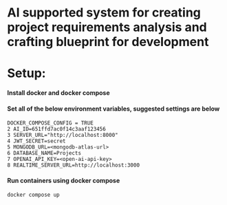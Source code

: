 # AI supported system for creating project requirements analysis and crafting blueprint for development

# Setup:
#### Install docker and docker compose

#### Set all of the below environment variables, suggested settings are below
```
DOCKER_COMPOSE_CONFIG = TRUE
2 AI_ID=651ffd7ac0f14c3aaf123456
3 SERVER_URL="http://localhost:8000"
4 JWT_SECRET=secret
5 MONGODB_URL=<mongodb-atlas-url>
6 DATABASE_NAME=Projects
7 OPENAI_API_KEY=<open-ai-api-key>
8 REALTIME_SERVER_URL=http://localhost:3000 
```

#### Run containers using docker compose
```
docker compose up
```

